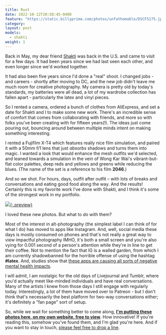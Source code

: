 ```yaml
---
title: Rust
date: 2022-10-12T20:58:45-0400
feature: "https://static.billyprime.com/photos/unfathomable/DSCF5175.jpg"
category:
layout: post
models:
  - shakti
weight: 1
---
```


Back in May, my dear friend [Shakti](/models/shakti) was back in the U.S. and came to visit for a few days. It had been years since we had last seen each other, and even longer since we'd worked together.

It had also been five years since I'd done a "real" shoot. I changed jobs - and careers - shortly after moving to DC, and the new job didn't leave me much room for creative photography. My camera is pretty old by today's standards, my batteries were all dead, a lot of my wardrobe collection has fallen apart - particularly the latex and vinyl pieces.

So I rented a camera, ordered a bunch of clothes from AliExpress, and set a date for Shakti and I to make some new work. There's an incredible sense of comfort that comes from collaborating with friends, and more so with folks you've been creating with for fifteen years(!). The ideas just come pouring out, bouncing around between multiple minds intent on making something interesting.

I rented a Fujifilm X-T4 which features really nice film simulation, and paired it with a 50mm f/1 lens that just *absorbs* shadows and turns them into magic. I wanted a look that would enhance the mesh outfits we'd selected, and leaned towards a simulation in the vein of Wong Kar Wai's vibrant-but-flat color palettes, deep reds and yellows and greens while reducing the blues. (The name of the set is a reference to his film **2046**.)

And so we shot. For hours, days, outfit after outfit – with lots of breaks and conversations and eating good food along the way. And the results! Certainly this is my favorite work I've done with Shakti, and I think it's some of the strongest work in my portfolio.

[![](https://static.billyprime.com/photos/unfathomable/DSCF5109.jpg){:.preview}](https://static.billyprime.com/photos/unfathomable/DSCF5109.jpg)

I loved these new photos. But what to _do_ with them?

Most of the interest in alt-photography (the simplest label I can think of for what I do) has moved to apps like Instagram. And, well, social media these days is mostly consumed on phones and that's not really a great way to view impactful photography IMHO, it's both a small screen and you're also vying for 0.001 second of a person's attention while they're in line to get their coffee. Not to mention the fact that IG is a walled garden, from which I am currently shadowbanned for the horrible offense of using the hashtag **#latex**. And, studies show that [these apps are causing all sorts of negative mental health impacts](https://www.researchgate.net/publication/330164946_Social_Media_Use_and_Adolescent_Mental_Health_Findings_From_the_UK_Millennium_Cohort_Study).

I will admit, I am nostalgic for the old days of Livejournal and Tumblr, where you'd actually meet like-minded individuals and have real conversations. Many of the artists I knew from those days I still engage with regularly today. Interestingly, a lot of them have moved over to Patreon - but I don't think that's necessarily the best platform for two-way conversations either; it's definitely a "fan page" sort of setup.

So, while we wait for something better to come along, [**I'm putting these photos here, on my own website, free to view**](/photos/unfathomable/). How innovative! If you're reading this, somehow you've found them, and I'm glad you're here. And if you want to stay in touch, [please feel free to drop a line](mailto:billy.prime@billyprime.com).

